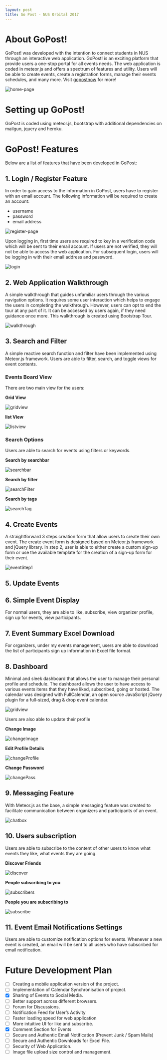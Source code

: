 ```yaml
---
layout: post
title: Go Post - NUS Orbital 2017
---
```


# About GoPost!
GoPost! was developed with the intention to connect students in NUS through an interactive web application. GoPost! is an exciting platform that provide users a one-stop portal for all events needs. The web application is coded in meteor.js and offers a spectrum of features and utility. Users will be able to create events, create a registration forms, manage their events schedules, and many more. Visit [gopostnow](http://gopostnow.herokuapp.com) for more!

![home-page](/documentation/image/home_page.png)

# Setting up GoPost!

GoPost is coded using meteor.js, bootstrap with additional dependencies on mailgun, jquery and heroku.

# GoPost! Features

Below are a list of features that have been developed in GoPost:

## 1. Login / Register Feature

In order to gain access to the information in GoPost, users have to register with an email account. The following information will be required to create an account:

* username
* password
* email address

![register-page](/documentation/image/register.png)

Upon logging in, first time users are required to key in a verification code which will be sent to their email account. If users are not verified, they will not be able to access the web application. For subsequent login, users will be logging in with their email address and password.

![login](/documentation/image/login.png)


## 2. Web Application Walkthrough

A simple walkthrough that guides unfamiliar users through the various navigation options. It requires some user interaction which helps to engage the users in completing the walkthrough. However, users can opt to end the tour at any part of it. It can be accessed by users again, if they need guidance once more. This walkthrough is created using Bootstrap Tour.

![walkthrough](/documentation/image/firstTour.png)


## 3. Search and Filter
A simple reactive search function and filter have been implemented using Meteor.js framework. Users are able to filter, search, and toggle views for event contents. 


### Events Board View

There are two main view for the users:

**Grid View**

![gridview](/documentation/image/gridview.png)

**list View**

![listview](/documentation/image/listview.png)


### Search Options

Users are able to search for events using filters or keywords.

**Search by searchbar**

![searchbar](/documentation/image/searchBar.png)

**Search by filter**

![searchFilter](/documentation/image/searchFilter.png)

**Search by tags**

![searchTag](/documentation/image/searchTag.png)


## 4. Create Events
A straightforward 3 steps creation form that allow users to create their own event. The create event form is designed based on Meteor.js framework and jQuery library. In step 2, user is able to either create a custom sign-up form or use the available template for the creation of a sign-up form for their event.

![eventStep1](/documentation/image/createEvent1.png)


## 5. Update Events

## 6. Simple Event Display
For normal users, they are able to like, subscribe, view organizer profile, sign up for events, view participants.

## 7. Event Summary Excel Download
For organizers, under my events management, users are able to download the list of  participants sign up information in Excel file format.

## 8. Dashboard
Minimal and sleek dashboard that allows the user to manage their personal profile and schedule. The dashboard allows the user to have access to various events items that they have liked, subscribed, going or hosted. The calendar was designed with FullCalendar, an open source JavaScript jQuery plugin for a full-sized, drag & drop event calendar.

![gridview](/documentation/image/dashBoard.png)

Users are also able to update their profile 

**Change Image**

![changeImage](/documentation/image/dashboard_image.png)

**Edit Profile Details**

![changeProfile](/documentation/image/dashboard_edit.png)

**Change Password**

![changePass](/documentation/image/dashboard_reset.png)


## 9. Messaging Feature
With Meteor.js as the base, a simple messaging feature was created to facilitate communication between organizers and participants of an event.

![chatbox](/documentation/image/chatbox.png)


## 10. Users subscription

Users are able to subscribe to the content of other users to know what events they like, what events they are going. 

**Discover Friends**
	
![discover](/documentation/image/discoverFriend.png)

**People subscribing to you**

![subscribers](/documentation/image/subscribers.png)

**People you are subscribing to**

![subscribe](/documentation/image/subscribe.png)


## 11. Event Email Notifications Settings
Users are able to customize notification options for events. Whenever a new event is created, an email will be sent to all users who have subscribed for email notification.

# Future Development Plan
- [ ] Creating a mobile application version of the project.
- [ ] Implementation of Calendar Synchronisation of project.
- [x] Sharing of Events to  Social Media.
- [ ] Better support across different browsers.
- [ ] Forum for Discussions.
- [ ] Notification Feed for User’s Activity
- [ ] Faster loading speed for web application
- [ ] More intuitive UI for like and subscribe.
- [x] Comment Section for Events
- [ ] Secure and Authentic Email Notification (Prevent Junk / Spam Mails)
- [ ] Secure and Authentic Downloads for Excel File.
- [ ] Security of Web Application.
- [ ] Image file upload size control and management.
